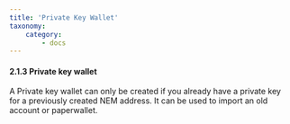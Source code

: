 ```yaml
---
title: 'Private Key Wallet'
taxonomy:
    category:
        - docs
---
```


#### 2.1.3 Private key wallet
A Private key wallet can only be created if you already have a private key for a previously created NEM address. It can be used to import an old account or paperwallet.